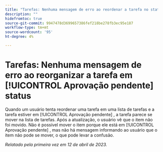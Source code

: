 ```yaml
---
title: "Tarefas: Nenhuma mensagem de erro ao reordenar a tarefa no status de aprovação pendente"
description: ""
hidefromtoc: true
source-git-commit: 9947478d3699657386fef218be278fb3ec95e187
workflow-type: tm+mt
source-wordcount: '95'
ht-degree: 4%

---
```



# Tarefas: Nenhuma mensagem de erro ao reorganizar a tarefa em [!UICONTROL Aprovação pendente] status

Quando um usuário tenta reordenar uma tarefa em uma lista de tarefas e a tarefa estiver em [!UICONTROL Aprovação pendente] , a tarefa parece se mover na lista de tarefas. Após a atualização, o usuário vê que o item não foi movido. Não é possível mover o item porque ele está em [!UICONTROL Aprovação pendente] , mas não há mensagem informando ao usuário que o item não pode se mover, o que pode levar a confusão.

_Relatado pela primeira vez em 12 de abril de 2023._

